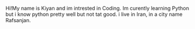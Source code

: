 Hi!My name is Kiyan and im intrested in Coding.
Im curently learning Python but i know python pretty well but not tat good.
i live in Iran, in a city name Rafsanjan.
